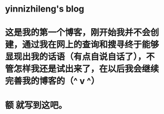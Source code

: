 # yinnizhileng's blog
# 这是我的第一个博客，刚开始我并不会创建，通过我在网上的查询和搜寻终于能够显现出我的话语（有点自说自话了），不管怎样我还是试出来了，在以后我会继续完善我的博客的（^ v ^）
# 额 就写到这吧。
#
